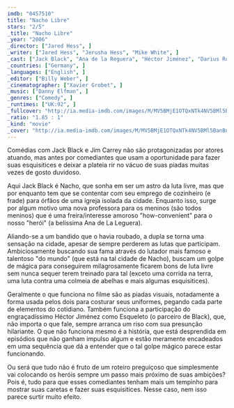 ```yaml
---
imdb: "0457510"
title: "Nacho Libre"
stars: "2/5"
_title: "Nacho Libre"
_year: "2006"
_director: ["Jared Hess", ]
_writer: ["Jared Hess", "Jerusha Hess", "Mike White", ]
_cast: ["Jack Black", "Ana de la Reguera", "Héctor Jiménez", "Darius Rose", "Moises Arias", "Diego Eduardo Gomez", "Carlos Maycotte", "Richard Montoya", "Cesar Gonzalez", ]
_countries: ["Germany", ]
_languages: ["English", ]
_editor: ["Billy Weber", ]
_cinematographer: ["Xavier Grobet", ]
_music: ["Danny Elfman", ]
_genres: ["Comedy", ]
_runtimes: ["UK:92", ]
_fullcover: "http://ia.media-imdb.com/images/M/MV5BMjE1OTQxNTk4NV5BMl5BanBnXkFtZTcwNDQzMjYzMQ@@.jpg"
_ratio: "1.85 : 1"
_kind: "movie"
_cover: "http://ia.media-imdb.com/images/M/MV5BMjE1OTQxNTk4NV5BMl5BanBnXkFtZTcwNDQzMjYzMQ@@._V1._SX90_SY140_.jpg"
---
```


Comédias com Jack Black e Jim Carrey não são protagonizadas por atores atuando, mas antes por comediantes que usam a oportunidade para fazer suas esquisitices e deixar a plateia rir no vácuo de suas piadas muitas vezes de gosto duvidoso.

Aqui Jack Black é Nacho, que sonha em ser um astro da luta livre, mas que por enquanto tem que se contentar com seu emprego de cozinheiro (e frade) para órfãos de uma igreja isolada da cidade. Enquanto isso, surge por algum motivo uma nova professora para os meninos (são todos meninos) que é uma freira/interesse amoroso "how-convenient" para o nosso "herói" (a belíssima Ana de La Leguera).

Aliando-se a um bandido que o havia roubado, a dupla se torna uma sensação na cidade, apesar de sempre perderem as lutas que participam. Ambiciosamente buscando sua fama através do lutador mais famoso e talentoso "do mundo" (que está na tal cidade de Nacho), buscam um golpe de mágica para conseguirem milagrosamente ficarem bons de luta livre sem nunca sequer terem treinado para tal (exceto uma corrida na terra, uma luta contra uma colmeia de abelhas e mais algumas esquisitices).

Geralmente o que funciona no filme são as piadas visuais, notadamente a forma usada pelos dois para costurar seus uniformes, pegando cada parte de elementos do cotidiano. Também funciona a participação do engraçadíssimo Héctor Jiménez como Esqueleto (o parceiro de Black), que, não importa o que fale, sempre arranca um riso com sua presunção hilariante. O que não funciona mesmo é a história, que está desprendida em episódios que não ganham impulso algum e estão meramente encadeados em uma sequência que dá a entender que o tal golpe mágico parece estar funcionando.

Ou será que tudo não é fruto de um roteiro preguiçoso que simplesmente vai colocando os heróis sempre um passo mais próximo de suas ambições? Pois é, tudo para que esses comediantes tenham mais um tempinho para mostrar suas caretas e fazer suas esquisitices. Nesse caso, nem isso parece surtir muito efeito.
